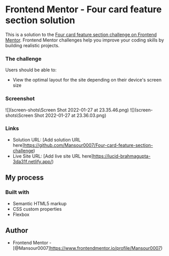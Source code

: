 # Frontend Mentor - Four card feature section solution

This is a solution to the [Four card feature section challenge on Frontend Mentor](https://www.frontendmentor.io/challenges/four-card-feature-section-weK1eFYK). Frontend Mentor challenges help you improve your coding skills by building realistic projects.

### The challenge

Users should be able to:

- View the optimal layout for the site depending on their device's screen size

### Screenshot

![](screen-shots\Screen Shot 2022-01-27 at 23.35.46.png)
![](screen-shots\Screen Shot 2022-01-27 at 23.36.03.png)

### Links

- Solution URL: [Add solution URL here]https://github.com/Mansour0007/Four-card-feature-section-challenge)
- Live Site URL: [Add live site URL here]https://lucid-brahmagupta-3da31f.netlify.app/)

## My process

### Built with

- Semantic HTML5 markup
- CSS custom properties
- Flexbox

## Author

- Frontend Mentor - [@Mansour0007]https://www.frontendmentor.io/profile/Mansour0007)
